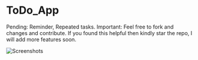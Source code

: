 # ToDo_App

Pending: Reminder, Repeated tasks.
Important: Feel free to fork and changes and contribute.
If you found this helpful then kindly star the repo, I will add more features soon.


![Screenshots](https://user-images.githubusercontent.com/109211380/204987249-35bfd3e2-4622-4080-8ed2-a41ddd68e0fd.png)
